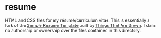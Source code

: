 resume
======

HTML and CSS files for my résumé/curriculum vitae. This is essentially a fork of the [Sample Resume Template](http://sampleresumetemplate.net/) built by [Things That Are Brown](http://thingsthatarebrown.com/). I claim no authorship or ownership over the files contained in this directory.
